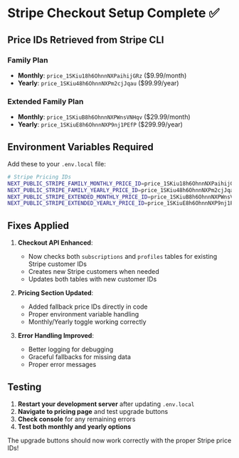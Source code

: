 # Stripe Checkout Setup Complete ✅

## Price IDs Retrieved from Stripe CLI

### Family Plan
- **Monthly**: `price_1SKiu18h6OhnnNXPaihijGRz` ($9.99/month)
- **Yearly**: `price_1SKiu48h6OhnnNXPm2cjJqau` ($99.99/year)

### Extended Family Plan  
- **Monthly**: `price_1SKiuB8h6OhnnNXPWnsVNHqv` ($29.99/month)
- **Yearly**: `price_1SKiuE8h6OhnnNXP9nj1PEfP` ($299.99/year)

## Environment Variables Required

Add these to your `.env.local` file:

```bash
# Stripe Pricing IDs
NEXT_PUBLIC_STRIPE_FAMILY_MONTHLY_PRICE_ID=price_1SKiu18h6OhnnNXPaihijGRz
NEXT_PUBLIC_STRIPE_FAMILY_YEARLY_PRICE_ID=price_1SKiu48h6OhnnNXPm2cjJqau
NEXT_PUBLIC_STRIPE_EXTENDED_MONTHLY_PRICE_ID=price_1SKiuB8h6OhnnNXPWnsVNHqv
NEXT_PUBLIC_STRIPE_EXTENDED_YEARLY_PRICE_ID=price_1SKiuE8h6OhnnNXP9nj1PEfP
```

## Fixes Applied

1. **Checkout API Enhanced**: 
   - Now checks both `subscriptions` and `profiles` tables for existing Stripe customer IDs
   - Creates new Stripe customers when needed
   - Updates both tables with new customer IDs

2. **Pricing Section Updated**:
   - Added fallback price IDs directly in code
   - Proper environment variable handling
   - Monthly/Yearly toggle working correctly

3. **Error Handling Improved**:
   - Better logging for debugging
   - Graceful fallbacks for missing data
   - Proper error messages

## Testing

1. **Restart your development server** after updating `.env.local`
2. **Navigate to pricing page** and test upgrade buttons
3. **Check console** for any remaining errors
4. **Test both monthly and yearly options**

The upgrade buttons should now work correctly with the proper Stripe price IDs!
